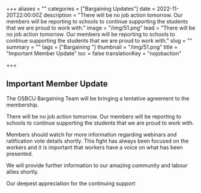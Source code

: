 +++
aliases = ""
categories = ["Bargaining Updates"]
date = 2022-11-20T22:00:00Z
description = "There will be no job action tomorrow. Our members will be reporting to schools to continue supporting the students that we are proud to work with."
image = "/img/51.png"
lead = "There will be no job action tomorrow. Our members will be reporting to schools to continue supporting the students that we are proud to work with."
slug = ""
summary = ""
tags = ["Bargaining "]
thumbnail = "/img/51.png"
title = "Important Member Update"
toc = false
translationKey = "nojobaction"

+++
## Important Member Update

The OSBCU Bargaining Team will be bringing a tentative agreement to the membership.

There will be no job action tomorrow. Our members will be reporting to schools to continue supporting the students that we are proud to work with.

Members should watch for more information regarding webinars and ratification vote details shortly. This fight has always been focused on the workers and it is important that workers have a voice on what has been presented.

We will provide further information to our amazing community and labour allies shortly.

Our deepest appreciation for the continuing support
